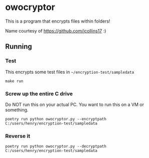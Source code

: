 # owocryptor

This is a program that encrypts files within folders!

Name courtesy of https://github.com/jcollins17 :)

## Running

### Test

This encrypts some test files in `~/encryption-test/sampledata`

    make run

### Screw up the entire C drive

Do NOT run this on your actual PC. You want to run this on a VM or something.

    poetry run python owocryptor.py --encryptpath C:/users/henry/encryption-test/sampledata

### Reverse it

    poetry run python owocryptor.py --decryptpath C:/users/henry/encryption-test/sampledata